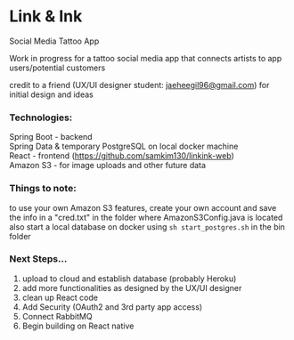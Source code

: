 # Link & Ink
Social Media Tattoo App

Work in progress for a tattoo social media app that connects artists to app users/potential customers

credit to a friend (UX/UI designer student: jaeheegil96@gmail.com) for initial design and ideas



### Technologies:
  Spring Boot - backend\
  Spring Data & temporary PostgreSQL on local docker machine\
  React - frontend (https://github.com/samkim130/linkink-web) \
  Amazon S3 - for image uploads and other future data

### Things to note:
to use your own Amazon S3 features, create your own account and save the info in a "cred.txt" in the folder where AmazonS3Config.java is located \
also start a local database on docker using `sh start_postgres.sh` in the bin folder


### Next Steps...
1. upload to cloud and establish database (probably Heroku)
2. add more functionalities as designed by the UX/UI designer
3. clean up React code
4. Add Security (OAuth2 and 3rd party app access)
5. Connect RabbitMQ
6. Begin building on React native

